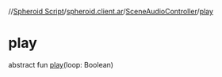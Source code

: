 //[Spheroid Script](../../index.md)/[spheroid.client.ar](../index.md)/[SceneAudioController](index.md)/[play](play.md)



# play  
 
abstract fun [play](play.md)(loop: Boolean)  



